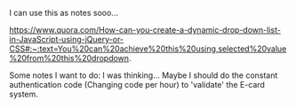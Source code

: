 I can use this as notes sooo...

https://www.quora.com/How-can-you-create-a-dynamic-drop-down-list-in-JavaScript-using-jQuery-or-CSS#:~:text=You%20can%20achieve%20this%20using,selected%20value%20from%20this%20dropdown.

Some notes I want to do:
I was thinking... Maybe I should do the constant authentication code (Changing code per hour) to 'validate' the E-card system.
